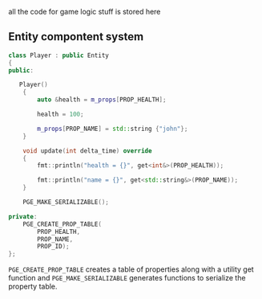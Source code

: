 
all the code for game logic stuff is stored here

## Entity compontent system

```c++
class Player : public Entity
{
public:

   Player()
    {
        auto &health = m_props[PROP_HEALTH];

        health = 100;

        m_props[PROP_NAME] = std::string {"john"};
    }

    void update(int delta_time) override
    {
        fmt::println("health = {}", get<int&>(PROP_HEALTH));

        fmt::println("name = {}", get<std::string&>(PROP_NAME));
    }

    PGE_MAKE_SERIALIZABLE();

private:
    PGE_CREATE_PROP_TABLE(
        PROP_HEALTH,
        PROP_NAME,
        PROP_ID);
};
```
`PGE_CREATE_PROP_TABLE` creates a table of properties along with a utility get function and `PGE_MAKE_SERIALIZABLE` generates functions to serialize the property table.


